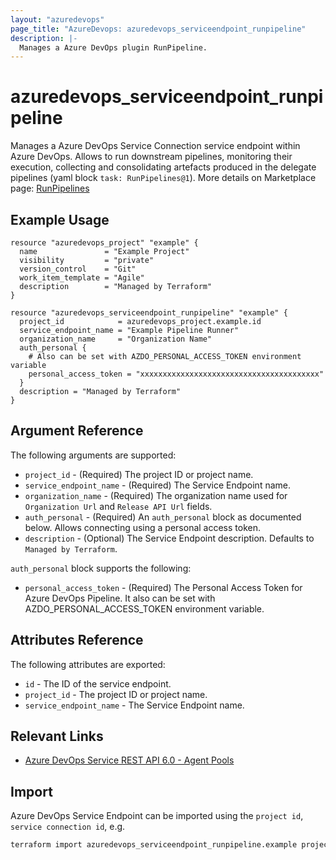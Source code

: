 ```yaml
---
layout: "azuredevops"
page_title: "AzureDevops: azuredevops_serviceendpoint_runpipeline"
description: |-
  Manages a Azure DevOps plugin RunPipeline.
---
```


# azuredevops_serviceendpoint_runpipeline

Manages a Azure DevOps Service Connection service endpoint within Azure DevOps. Allows to run downstream pipelines, monitoring their execution, collecting and consolidating artefacts produced in the delegate pipelines (yaml block `task: RunPipelines@1`). More details on Marketplace page: [RunPipelines](https://marketplace.visualstudio.com/items?itemName=CSE-DevOps.RunPipelines)

## Example Usage

```hcl
resource "azuredevops_project" "example" {
  name               = "Example Project"
  visibility         = "private"
  version_control    = "Git"
  work_item_template = "Agile"
  description        = "Managed by Terraform"
}

resource "azuredevops_serviceendpoint_runpipeline" "example" {
  project_id            = azuredevops_project.example.id
  service_endpoint_name = "Example Pipeline Runner"
  organization_name     = "Organization Name"
  auth_personal {
    # Also can be set with AZDO_PERSONAL_ACCESS_TOKEN environment variable
    personal_access_token = "xxxxxxxxxxxxxxxxxxxxxxxxxxxxxxxxxxxxxxxx"
  }
  description = "Managed by Terraform"
}
```

## Argument Reference

The following arguments are supported:

- `project_id` - (Required) The project ID or project name.
- `service_endpoint_name` - (Required) The Service Endpoint name.
- `organization_name` - (Required) The organization name used for `Organization Url` and `Release API Url` fields.
- `auth_personal` - (Required) An `auth_personal` block as documented below. Allows connecting using a personal access token.
- `description` - (Optional) The Service Endpoint description. Defaults to `Managed by Terraform`.

`auth_personal` block supports the following:

- `personal_access_token` - (Required) The Personal Access Token for Azure DevOps Pipeline. It also can be set with AZDO_PERSONAL_ACCESS_TOKEN environment variable.

## Attributes Reference

The following attributes are exported:

- `id` - The ID of the service endpoint.
- `project_id` - The project ID or project name.
- `service_endpoint_name` - The Service Endpoint name.

## Relevant Links

- [Azure DevOps Service REST API 6.0 - Agent Pools](https://docs.microsoft.com/en-us/rest/api/azure/devops/serviceendpoint/endpoints?view=azure-devops-rest-6.0)

## Import

Azure DevOps Service Endpoint can be imported using the `project id`, `service connection id`, e.g.

```sh
terraform import azuredevops_serviceendpoint_runpipeline.example projectID/00000000-0000-0000-0000-000000000000
```
